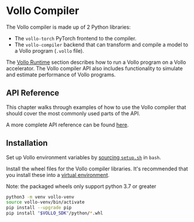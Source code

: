 # Vollo Compiler

The Vollo compiler is made up of 2 Python libraries:

- The `vollo-torch` PyTorch frontend to the compiler.
- The `vollo-compiler` backend that can transform and compile a model to a
  Vollo program (`.vollo` file).

The [Vollo Runtime](vollo-runtime.md) section describes how to run a Vollo
program on a Vollo accelerator.
The Vollo compiler API also includes functionality to simulate and estimate
performance of Vollo programs.

## API Reference

This chapter walks through examples of how to use the Vollo compiler that
should cover the most commonly used parts of the API.

<!-- markdown-link-check-disable -->

A more complete API reference can be found [here](./api-reference).

<!-- markdown-link-check-enable -->

## Installation

Set up Vollo environment variables by [sourcing
`setup.sh`](accelerator-setup.md#environment-variable-setup) in `bash`.

Install the wheel files for the Vollo compiler libraries. It's recommended that
you install these into a [virtual
environment](https://docs.python.org/3/library/venv.html).

Note: the packaged wheels only support python 3.7 or greater

```sh
python3 -m venv vollo-venv
source vollo-venv/bin/activate
pip install --upgrade pip
pip install "$VOLLO_SDK"/python/*.whl
```

